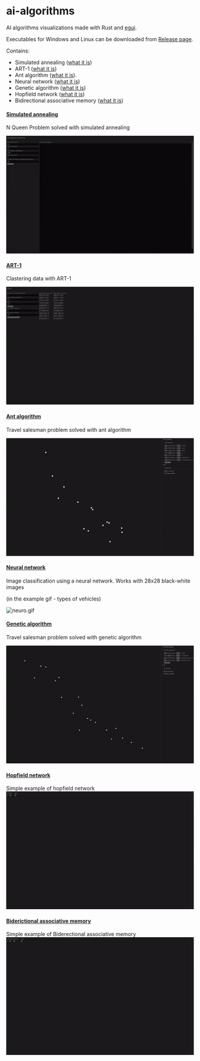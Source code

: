 # ai-algorithms

AI algorithms visualizations made with Rust and [egui](https://github.com/emilk/egui).

Executables for Windows and Linux can be downloaded from [Release page](https://github.com/DanArmor/ai-algorithms/releases).

Contains:
* Simulated annealing ([what it is](https://en.wikipedia.org/wiki/Simulated_annealing))
* ART-1 ([what it is](https://en.wikipedia.org/wiki/Adaptive_resonance_theory))
* Ant algorithm ([what it is](https://en.wikipedia.org/wiki/Ant_colony_optimization_algorithms)). 
* Neural network ([what it is](https://en.wikipedia.org/wiki/Neural_network))
* Genetic algorithm ([what it is](https://en.wikipedia.org/wiki/Genetic_algorithm))
* Hopfield network ([what it is](https://en.wikipedia.org/wiki/Hopfield_network))
* Bidirectional associative memory ([what it is](https://en.wikipedia.org/wiki/Bidirectional_associative_memory))

#### [Simulated annealing](/sim-ann/)

N Queen Problem solved with simulated annealing

![sim-ann.gif](/forReadme/sim-ann.gif)

#### [ART-1](/art-1/)

Clastering data with ART-1

![art-1.gif](/forReadme/art-1.gif)

#### [Ant algorithm](/ant/)

Travel salesman problem solved with ant algorithm

![ant.gif](/forReadme/ant.gif)

#### [Neural network](/neuro/)

Image classification using a neural network. Works with 28x28 black-white images

(in the example gif - types of vehicles)

![neuro.gif](/forReadme/neuro.gif)

#### [Genetic algorithm](/genetic/)

Travel salesman problem solved with genetic algorithm

![genetic.gif](/forReadme/genetic.gif)

#### [Hopfield network](/hopfield/)

Simple example of hopfield network
![hopfield](forReadme/hopfield.gif)

#### [Biderictional associative memory](/kosko/)

Simple example of Biderectional associative memory
![kosko.gif](forReadme/kosko.gif)